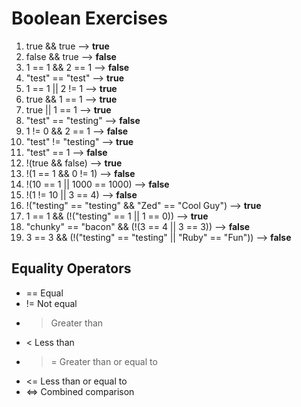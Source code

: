 # Boolean Exercises

1. true && true --> **true**
1. false && true --> **false**
1. 1 == 1 && 2 == 1 --> **false**
1. "test" == "test" --> **true**
1. 1 == 1 || 2 != 1 --> **true**
1. true && 1 == 1 --> **true**
1. true || 1 == 1 --> **true**
1. "test" == "testing" --> **false**
1. 1 != 0 && 2 == 1 --> **false**
1. "test" != "testing" --> **true**
1. "test" == 1 --> **false**
1. !(true && false) --> **true**
1. !(1 == 1 && 0 != 1) --> **false**
1. !(10 == 1 || 1000 == 1000) --> **false**
1. !(1 != 10 || 3 == 4) --> **false**
1. !("testing" == "testing" && "Zed" == "Cool Guy") --> **true**
1. 1 == 1 && (!("testing" == 1 || 1 == 0)) --> **true**
1. "chunky" == "bacon" && (!(3 == 4 || 3 == 3)) --> **false**
1. 3 == 3 && (!("testing" == "testing" || "Ruby" == "Fun")) --> **false**

## Equality Operators

* == Equal
* != Not equal
* > Greater than
* < Less than
* >= Greater than or equal to
* <= Less than or equal to
* <=> Combined comparison
